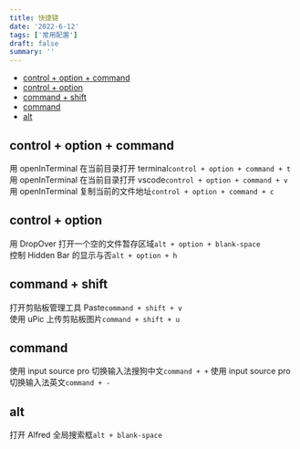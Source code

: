 ```yaml
---
title: 快捷键
date: '2022-6-12'
tags: ['常用配置']
draft: false
summary: ''
---
```


- [control + option + command](#control--option--command)
- [control + option](#control--option)
- [command + shift](#command--shift)
- [command](#command)
- [alt](#alt)

## control + option + command

用 openInTerminal 在当前目录打开 terminal`control + option + command + t`  
用 openInTerminal 在当前目录打开 vscode`control + option + command + v`  
用 openInTerminal 复制当前的文件地址`control + option + command + c`

## control + option

用 DropOver 打开一个空的文件暂存区域`alt + option + blank-space`  
控制 Hidden Bar 的显示与否`alt + option + h`

## command + shift

打开剪贴板管理工具 Paste`command + shift + v`  
使用 uPic 上传剪贴板图片`command + shift + u`

## command

使用 input source pro 切换输入法搜狗中文`command + +`
使用 input source pro 切换输入法英文`command + -`

## alt

打开 Alfred 全局搜索框`alt + blank-space`
